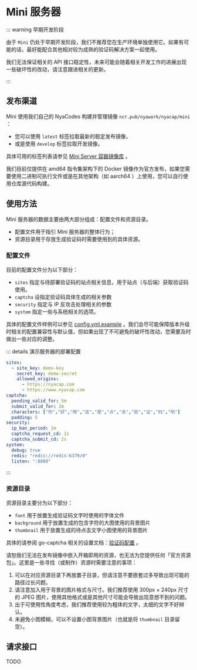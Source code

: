 # Mini 服务器 <Badge type="tip" text="v0.1.4" vertical="top" />

::: warning 早期开发阶段

由于 `Mini` 仍处于早期开发阶段，我们不推荐您在生产环境单独使用它。如果有可能的话，最好能配合其他相对较为成熟的验证码解决方案一起使用。

我们无法保证相关的 API 接口稳定性，未来可能会随着相关开发工作的进展出现一些破坏性的改动，请注意跟进相关的更新。

:::

## 发布渠道

Mini 使用我们自己的 NyaCodes 构建并管理镜像 `ncr.pub/nyawork/nyacap/mini` ：

- 您可以使用 `latest` 标签拉取最新的稳定发布镜像，
- 或是使用 `develop` 标签拉取开发镜像。

具体可用的标签列表请参见 [Mini Server 容器镜像库] 。

[Mini Server 容器镜像库]: https://nya.codes/nyawork/nyacap/mini/container_registry/24

我们目前仅提供在 amd64 指令集架构下的 Docker 镜像作为官方发布，如果您需要使用二进制可执行文件或是在其他架构（如 aarch64 ）上使用，您可以自行使用仓库源代码构建。

## 使用方法

Mini 服务器的数据主要由两大部分组成：配置文件和资源目录。

- 配置文件用于指引 Mini 服务器的整体行为；
- 资源目录用于存放生成验证码时需要使用到的具体资源。

### 配置文件

目前的配置文件分为以下部分：

- `sites` 指定与待部署验证码的站点相关信息，用于站点（与后端）获取验证码使用。
- `captcha` 设指定验证码具体生成的相关参数
- `security` 指定与 IP 反攻击处理相关的参数
- `system` 指定一些与系统相关的选项。

具体的配置文件样例可以参见 [config.yml.example] 。我们会尽可能保障版本升级时相关的配置兼容性与默认值，但如果出现了不可避免的破坏性改动，您需要及时做出一些对应的调整。

[config.yml.example]: https://nya.codes/nyawork/nyacap/mini/-/blob/main/config.yml.example

::: details 演示服务器的部署配置

```yaml
sites:
  - site_key: demo-key
    secret_key: demo-secret
    allowed_origins:
      - https://nyacap.com
      - https://www.nyacap.com
captcha:
  pending_valid_for: 5m
  submit_valid_for: 2m
  characters: ["你","好","呀","这","是","点","击","验","证","码","哟"]
  padding: 5
security:
  ip_ban_period: 1m
  captcha_request_cd: 1s
  captcha_submit_cd: 2s
system:
  debug: true
  redis: "redis://redis:6379/0"
  listen: ":8080"
```

:::

### 资源目录

资源目录主要分为以下部分：

- `font` 用于放置生成验证码文字时使用的字体文件
- `background` 用于放置生成的包含字符的大图使用的背景图片
- `thumbnail` 用于放置生成的待点击文字小图使用的背景图片

具体的请参阅 go-captcha 相关的设置文档：[验证码配置] 。

[验证码配置]: https://github.com/wenlng/go-captcha/blob/master/README_zh.md#%E9%AA%8C%E8%AF%81%E7%A0%81%E9%85%8D%E7%BD%AE

请恕我们无法在发布镜像中嵌入开箱即用的资源，也无法为您提供任何「官方资源包」。这里是一些寻找（或制作）资源时需要注意的事项：

1. 可以在对应资源目录下再放置子目录，但请注意不要嵌套过多导致出现可能的路径过长问题。
2. 请注意加入用于背景的图片格式与尺寸。我们推荐使用 300px × 240px 尺寸的 JPEG 图片，使用其他格式或是其他尺寸可能会导致出现意想不到的问题。
3. 出于可使用性角度考虑，我们推荐使用较为粗体的文字，太细的文字不好辨认。
4. 未避免小图模糊，可以不设置小图背景图片（也就是将 `thumbnail` 目录留空）。

## 请求接口

TODO
